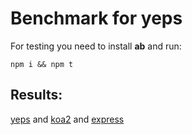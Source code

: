 # Benchmark for yeps

For testing you need to install **ab** and run:

    npm i && npm t

## Results:
[yeps](https://raw.githubusercontent.com/evheniy/yeps-benchmark/master/yeps.txt)
and
[koa2](https://raw.githubusercontent.com/evheniy/yeps-benchmark/master/koa2.txt)
and
[express](https://raw.githubusercontent.com/evheniy/yeps-benchmark/master/express.txt)